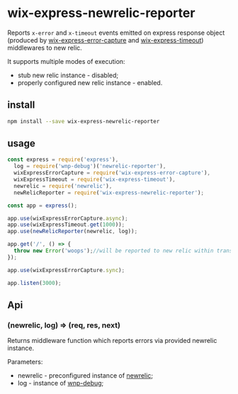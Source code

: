 # wix-express-newrelic-reporter

Reports `x-error` and `x-timeout` events emitted on express response object (produced by [wix-express-error-capture](../wix-express-error-capture) and [wix-express-timeout](../wix-express-timeout)) middlewares to new relic.

It supports multiple modes of execution:
 - stub new relic instance - disabled;
 - properly configured new relic instance - enabled.

## install

```bash
npm install --save wix-express-newrelic-reporter
```

## usage

```js
const express = require('express'),
  log = require('wnp-debug')('newrelic-reporter'),
  wixExpressErrorCapture = require('wix-express-error-capture'),
  wixExpressTimeout = require('wix-express-timeout'),
  newrelic = require('newrelic'),
  newRelicReporter = require('wix-express-newrelic-reporter');

const app = express();

app.use(wixExpressErrorCapture.async);
app.use(wixExpressTimeout.get(1000));
app.use(newRelicReporter(newrelic, log));

app.get('/', () => {
  throw new Error('woops');//will be reported to new relic within transaction.
});

app.use(wixExpressErrorCapture.sync);

app.listen(3000);
```

## Api

### (newrelic, log) => (req, res, next)
Returns middleware function which reports errors via provided newrelic instance.

Parameters:
 - newrelic - preconfigured instance of [newrelic](https://www.npmjs.com/package/newrelic);
 - log - instance of [wnp-debug](../../../logging/wnp-debug);